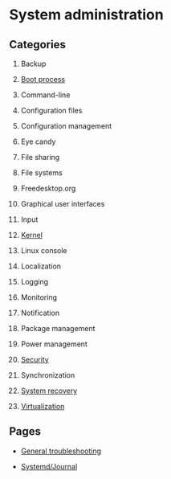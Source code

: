 # System administration

## Categories

1. Backup

1. [Boot process](boot-process)

1. Command-line

1. Configuration files

1. Configuration management

1. Eye candy

1. File sharing

1. File systems

1. Freedesktop.org

1. Graphical user interfaces

1. Input

1. [Kernel](kernel)

1. Linux console

1. Localization

1. Logging

1. Monitoring

1. Notification

1. Package management

1. Power management

1. [Security](security)

1. Synchronization

1. [System recovery](system-recovery)

1. [Virtualization](virtualization)

## Pages

- [General troubleshooting](general-troubleshooting.md)

- [Systemd/Journal](systemd-journal.md)
